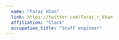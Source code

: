 ```yaml
---
  name: "Faraz khan"
  link: https://twitter.com/faraz_r_khan
  affiliation: "Slack"
  occupation_title: "Staff engineer"
---
```

